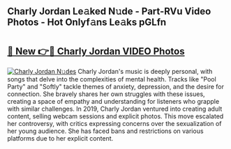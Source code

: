 ## Charly Jordan Le𝚊ked N𝚞de - Part-RVu Video Photos - Hot Onlyf𝚊ns Le𝚊ks pGLfn

# <h2><a href="http://ac20708.deff.icu/?id=Charly+Jordan">🔗 New 👉🔴 Charly Jordan VIDEO Photos</a></h2>

[![Charly Jordan N𝚞des](https://i.imgur.com/rIISA9y.gif)](http://ac20708.deff.icu/?id=Charly+Jordan)
Charly Jordan's music is deeply personal, with songs that delve into the complexities of mental health. Tracks like "Pool Party" and "Softly" tackle themes of anxiety, depression, and the desire for connection. She bravely shares her own struggles with these issues, creating a space of empathy and understanding for listeners who grapple with similar challenges. In 2019, Charly Jordan ventured into creating adult content, selling webcam sessions and explicit photos. This move escalated her controversy, with critics expressing concerns over the sexualization of her young audience. She has faced bans and restrictions on various platforms due to her explicit content.
